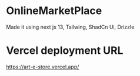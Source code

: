 # OnlineMarketPlace
Made it using next js 13, Tailwing, ShadCn Ui, Drizzle

# Vercel deployment URL
https://art-e-store.vercel.app/
